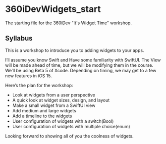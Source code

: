 # 360iDevWidgets_start
The starting file for the 360iDev "It's Widget Time" workshop. 

## Syllabus

This is a workshop to introduce you to adding widgets to your apps. 

I’ll assume you know Swift and Have some familiarity with SwiftUI. The View will be made ahead of time, but we will be modifying them in the course.
We’ll be using Beta 5 of Xcode.  Depending on timing, we may get to a few new features in iOS 15.


Here’s the plan for the workshop:
* Look at widgets from a user perspective
* A quick look at widget sizes, design, and layout
* Make a small widget from a SwiftUI view
* Add medium and large widgets
* Add a timeline to the widgets
* User configuration of widgets with a switch(Bool)
* User configuration of widgets with multiple choice(enum)

Looking forward to showing all of you the coolness of widgets.
